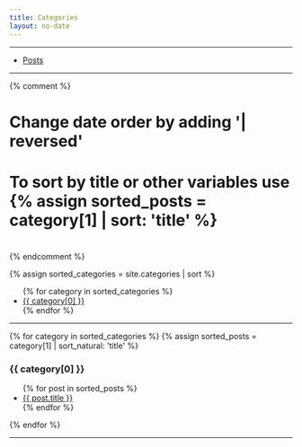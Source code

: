 ```yaml
---
title: Categories
layout: no-date
---
```


-----

* [Posts](/posts)

-----

{% comment %}
#
# Change date order by adding '| reversed'
# To sort by title or other variables use {% assign sorted_posts = category[1] | sort: 'title' %}
#
{% endcomment %}

{% assign sorted_categories = site.categories | sort %}

<ul>
{% for category in sorted_categories %}
<li><a href="#{{ category[0] | uri_escape | downcase }}">{{ category[0] }}</a></li>
{% endfor %}
</ul>

-----

{% for category in sorted_categories %}
{% assign sorted_posts = category[1] | sort_natural: 'title' %}
<h3 id="{{category[0] | uri_escape | downcase }}">{{ category[0] }}</h3>
<ul>
{% for post in sorted_posts %}
<li><a href="{{ site.url }}{{ site.baseurl }}{{  post.url }}">{{ post.title }}</a></li>
{% endfor %}
</ul>
{% endfor %}


-----
